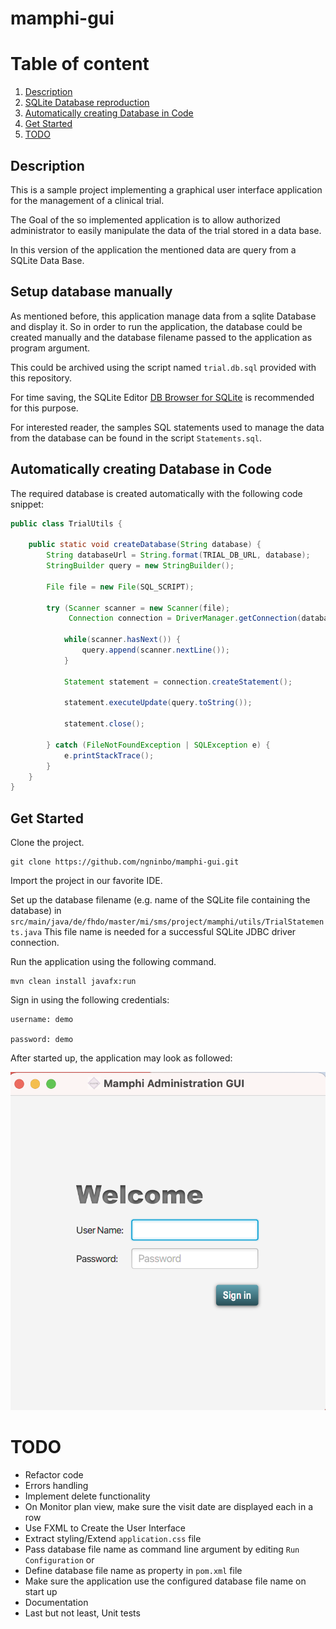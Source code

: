 # mamphi-gui

# Table of content
1. [Description](#Description)
2. [SQLite Database reproduction](#database)
3. [Automatically creating Database in Code](#database2)
4. [Get Started](#start)
5. [TODO](#TODO)

## Description
This is a sample project implementing a graphical user interface application for the management of a clinical trial.

The Goal of the so implemented application is to allow authorized administrator to easily manipulate the data of the trial stored in a data base.

In this version of the application the mentioned data are query from a SQLite Data Base.

## Setup database manually <a name="database"></a>

As mentioned before, this application manage data from a sqlite Database and display it. 
So in order to run the application, the database could be created manually and 
the database filename passed to the application as program argument.

This could be archived using the script named `trial.db.sql` provided with this repository. 

For time saving, the SQLite Editor [DB Browser for SQLite](https://sqlitebrowser.org/) is recommended for this purpose.

For interested reader, the samples SQL statements used to manage the data from the database can be found in the script `Statements.sql`.

## Automatically creating Database in Code <a name="database2"></a>
The required database is created automatically with the following code snippet:

```java
public class TrialUtils {

    public static void createDatabase(String database) {
        String databaseUrl = String.format(TRIAL_DB_URL, database);
        StringBuilder query = new StringBuilder();

        File file = new File(SQL_SCRIPT);

        try (Scanner scanner = new Scanner(file);
             Connection connection = DriverManager.getConnection(databaseUrl)) {

            while(scanner.hasNext()) {
                query.append(scanner.nextLine());
            }

            Statement statement = connection.createStatement();

            statement.executeUpdate(query.toString());

            statement.close();

        } catch (FileNotFoundException | SQLException e) {
            e.printStackTrace();
        }
    }
}
```

## Get Started <a name="start"></a>

Clone the project.

```shell
git clone https://github.com/ngninbo/mamphi-gui.git
```


Import the project in our favorite IDE.


Set up the database filename (e.g. name of the SQLite file containing the database) in `src/main/java/de/fhdo/master/mi/sms/project/mamphi/utils/TrialStatements.java`
This file name is needed for a successful SQLite JDBC driver connection.

Run the application using the following command.

```shell
mvn clean install javafx:run
```

Sign in using the following credentials:


```text
username: demo

password: demo
```

After started up, the application may look as followed:

![screenshot](screenshot.png)

# TODO
- Refactor code
- Errors handling
- Implement delete functionality
- On Monitor plan view, make sure the visit date are displayed each in a row
- Use FXML to Create the User Interface
- Extract styling/Extend `application.css` file
- Pass database file name as command line argument by editing `Run Configuration` or
- Define database file name as property in `pom.xml` file
- Make sure the application use the configured database file name on start up
- Documentation
- Last but not least, Unit tests

